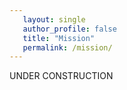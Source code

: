 ```yaml
---
   layout: single
   author_profile: false
   title: "Mission"
   permalink: /mission/ 
---
```



UNDER CONSTRUCTION

